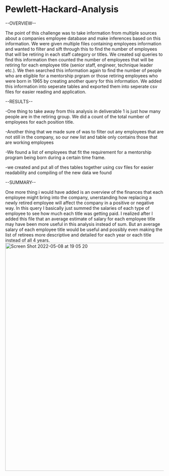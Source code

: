 # Pewlett-Hackard-Analysis

--OVERVIEW--

The point of this challenge was to take information from multiple sources about a companies employee database and make inferences based on this information. We were given multiple files containing employees information and wanted to filter and sift through this to find the number of employees that will be retiring in each staff category or titles. We created sql queries to find this information then counted the number of employees that will be retiring for each employee title (senior staff, engineer, technique leader etc.). We then searched this information again to find the number of people who are eligible for a mentorship prgram or those retiring employees who were born in 1965 by creating another query for this information. We added this information into seperate tables and exported them into seperate csv files for easier reading and application. 

--RESULTS--

-One thing to take away from this analysis in deliverable 1 is just how many people are in the retiring group. We did a count of the total number of employees for each position title. 

-Another thing that we made sure of was to filter out any employees that are not still in the company, so our new list and table only contains those that are working employees

-We found a list of employees that fit the requirement for a mentorship program being born during a certain time frame. 

-we created and put all of thes tables together using csv files for easier readability and compiling of the new data we found

--SUMMARY--

One more thing i would have added is an overview of the finances that each employee might bring into the company, unerstanding how replacing a newly retired employee will affect the company in a positive or negative way. In this query I basically just summed the salaries of each type of employee to see how much each title was getting paid. I realized after I added this file that an average estimate of salary for each employee title may have been more useful in this analysis instead of sum. But an average salary of each employee title would be useful and possibly even making the list of retirees more descriptive and detailed for each year or each title instead of all 4 years.
<img width="725" alt="Screen Shot 2022-05-08 at 19 05 20" src="https://user-images.githubusercontent.com/102257486/167324205-bca4ae94-bdb1-4dc7-a5af-4239df8ea181.png">
